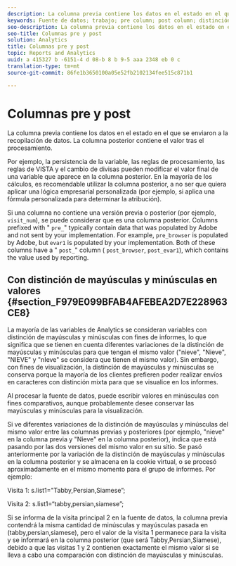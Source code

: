 ```yaml
---
description: La columna previa contiene los datos en el estado en el que se enviaron a la recopilación de datos. La columna posterior contiene el valor tras el procesamiento.
keywords: Fuente de datos; trabajo; pre column; post column; distinción entre mayúsculas y minúsculas
seo-description: La columna previa contiene los datos en el estado en el que se enviaron a la recopilación de datos. La columna posterior contiene el valor tras el procesamiento.
seo-title: Columnas pre y post
solution: Analytics
title: Columnas pre y post
topic: Reports and Analytics
uuid: a 415327 b -6151-4 d 08-b 8 b 9-5 aaa 2348 eb 0 c
translation-type: tm+mt
source-git-commit: 86fe1b3650100a05e52fb2102134fee515c871b1

---
```



# Columnas pre y post

La columna previa contiene los datos en el estado en el que se enviaron a la recopilación de datos. La columna posterior contiene el valor tras el procesamiento.

Por ejemplo, la persistencia de la variable, las reglas de procesamiento, las reglas de VISTA y el cambio de divisas pueden modificar el valor final de una variable que aparece en la columna posterior. En la mayoría de los cálculos, es recomendable utilizar la columna posterior, a no ser que quiera aplicar una lógica empresarial personalizada (por ejemplo, si aplica una fórmula personalizada para determinar la atribución).

Si una columna no contiene una versión previa o posterior (por ejemplo, `visit_num`), se puede considerar que es una columna posterior. Columns prefixed with " `pre_`" typically contain data that was populated by Adobe and not sent by your implementation. For example, `pre_browser` is populated by Adobe, but `evar1` is populated by your implementation. Both of these columns have a " `post_`" column ( `post_browser`, `post_evar1`), which contains the value used by reporting.

## Con distinción de mayúsculas y minúsculas en valores {#section_F979E099BFAB4AFEBEA2D7E228963CE8}

La mayoría de las variables de Analytics se consideran variables con distinción de mayúsculas y minúsculas con fines de informes, lo que significa que se tienen en cuenta diferentes variaciones de la distinción de mayúsculas y minúsculas para que tengan el mismo valor ("nieve", "Nieve", "NIEVE" y "nIeve" se considera que tienen el mismo valor). Sin embargo, con fines de visualización, la distinción de mayúsculas y minúsculas se conserva porque la mayoría de los clientes prefieren poder realizar envíos en caracteres con distinción mixta para que se visualice en los informes.

Al procesar la fuente de datos, puede escribir valores en minúsculas con fines comparativos, aunque probablemente desee conservar las mayúsculas y minúsculas para la visualización.

Si ve diferentes variaciones de la distinción de mayúsculas y minúsculas del mismo valor entre las columnas previas y posteriores (por ejemplo, "nieve" en la columna previa y "Nieve" en la columna posterior), indica que está pasando por las dos versiones del mismo valor en su sitio. Se pasó anteriormente por la variación de la distinción de mayúsculas y minúsculas en la columna posterior y se almacena en la cookie virtual, o se procesó aproximadamente en el mismo momento para el grupo de informes. Por ejemplo:

Visita 1: s.list1="Tabby,Persian,Siamese”;

Visita 2: s.list1=“tabby,persian,siamese”;

Si se informa de la visita principal 2 en la fuente de datos, la columna previa contendrá la misma cantidad de minúsculas y mayúsculas pasada en (tabby,persian,siamese), pero el valor de la visita 1 permanece para la visita y se informará en la columna posterior (que será Tabby,Persian,Siamese), debido a que las visitas 1 y 2 contienen exactamente el mismo valor si se lleva a cabo una comparación con distinción de mayúsculas y minúsculas.
